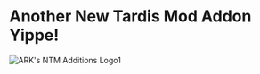 # Another New Tardis Mod Addon Yippe!
![ARK's NTM Additions Logo1](https://github.com/Axsync/ARKNTMAdditions/assets/164740698/4fb73a0a-c9fe-4093-b090-3d3164cb6101)
